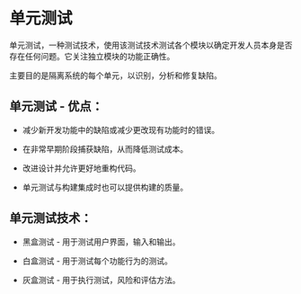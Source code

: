 # 单元测试

单元测试，一种测试技术，使用该测试技术测试各个模块以确定开发人员本身是否存在任何问题。它关注独立模块的功能正确性。

主要目的是隔离系统的每个单元，以识别，分析和修复缺陷。

## 单元测试 - 优点：

* 减少新开发功能中的缺陷或减少更改现有功能时的错误。

* 在非常早期阶段捕获缺陷，从而降低测试成本。

* 改进设计并允许更好地重构代码。

* 单元测试与构建集成时也可以提供构建的质量。

## 单元测试技术：

* 黑盒测试 - 用于测试用户界面，输入和输出。

* 白盒测试 - 用于测试每个功能行为的测试。

* 灰盒测试 - 用于执行测试，风险和评估方法。
